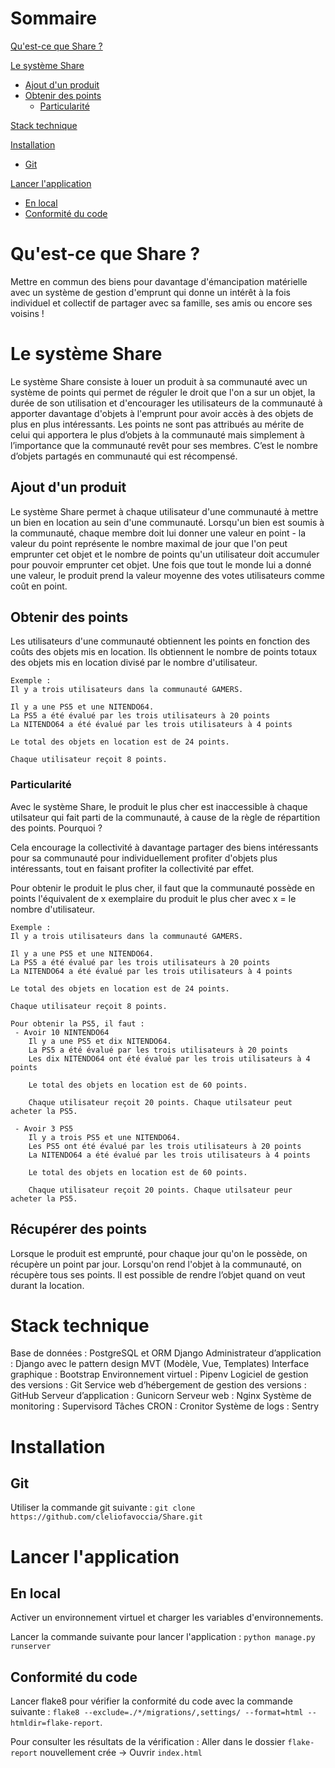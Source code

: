 # Sommaire
[Qu'est-ce que Share ?](#qu'est-ce-que-share)

[Le système Share](#le-système-share)
- [Ajout d'un produit](#ajout-d'un-produit)
- [Obtenir des points](#obtenir-des-points)
  - [Particularité](#particularité)

[Stack technique](#stack-technique)

[Installation](#installation)
- [Git](#git)

[Lancer l'application](#lancer-l'application)
- [En local](#en-local)
- [Conformité du code](#conformité-du-code)

# Qu'est-ce que Share ?

Mettre en commun des biens pour davantage d'émancipation matérielle avec
un système de gestion d'emprunt qui donne un intérêt à la fois individuel et collectif de
partager avec sa famille, ses amis ou encore ses voisins !

# Le système Share

Le système Share consiste à louer un produit à sa communauté avec un système de points
qui permet de réguler le droit que l'on a sur un objet, la durée de son utilisation et 
d'encourager les utilisateurs de la communauté à apporter davantage d'objets à l'emprunt
pour avoir accès à des objets de plus en plus intéressants. Les points ne sont pas attribués au mérite de celui qui apportera 
le plus d’objets à la communauté mais simplement à l’importance que la communauté revêt pour ses membres. 
C’est le nombre d’objets partagés en communauté qui est récompensé.

## Ajout d'un produit
Le système Share permet à chaque utilisateur d'une communauté à mettre un bien en location au sein
d'une communauté. Lorsqu'un bien est soumis à la communauté, chaque membre doit lui donner une 
valeur en point - la valeur du point représente le nombre maximal de jour que l'on peut emprunter
cet objet et le nombre de points qu'un utilisateur doit accumuler pour pouvoir emprunter cet objet. 
Une fois que tout le monde lui a donné une valeur, le produit prend la valeur moyenne des votes 
utilisateurs comme coût en point.

## Obtenir des points
Les utilisateurs d'une communauté obtiennent les points en fonction des coûts des 
objets mis en location. Ils obtiennent le nombre de points totaux des objets mis en location
divisé par le nombre d'utilisateur. 
```
Exemple :
Il y a trois utilisateurs dans la communauté GAMERS.

Il y a une PS5 et une NITENDO64. 
La PS5 a été évalué par les trois utilisateurs à 20 points
La NITENDO64 a été évalué par les trois utilisateurs à 4 points

Le total des objets en location est de 24 points.

Chaque utilisateur reçoit 8 points.
```

### Particularité

Avec le système Share, le produit 
le plus cher est inaccessible à chaque utilsateur qui fait parti de la communauté, 
à cause de la règle de répartition des points. Pourquoi ? 

Cela encourage la collectivité 
à davantage partager des biens intéressants pour sa communauté pour 
individuellement profiter d'objets plus intéressants, tout en faisant profiter la 
collectivité par effet.

Pour obtenir le produit le plus cher, il faut que la communauté
possède en points l'équivalent de x exemplaire du produit le plus cher
avec x = le nombre d'utilisateur.

```
Exemple :
Il y a trois utilisateurs dans la communauté GAMERS.

Il y a une PS5 et une NITENDO64. 
La PS5 a été évalué par les trois utilisateurs à 20 points
La NITENDO64 a été évalué par les trois utilisateurs à 4 points

Le total des objets en location est de 24 points.

Chaque utilisateur reçoit 8 points.

Pour obtenir la PS5, il faut :
 - Avoir 10 NINTENDO64
    Il y a une PS5 et dix NITENDO64. 
    La PS5 a été évalué par les trois utilisateurs à 20 points
    Les dix NITENDO64 ont été évalué par les trois utilisateurs à 4 points

    Le total des objets en location est de 60 points.

    Chaque utilisateur reçoit 20 points. Chaque utilsateur peut acheter la PS5.
    
 - Avoir 3 PS5
    Il y a trois PS5 et une NITENDO64. 
    Les PS5 ont été évalué par les trois utilisateurs à 20 points
    La NITENDO64 a été évalué par les trois utilisateurs à 4 points

    Le total des objets en location est de 60 points.

    Chaque utilisateur reçoit 20 points. Chaque utilsateur peur acheter la PS5.
```

## Récupérer des points
Lorsque le produit est emprunté, pour chaque jour qu'on le 
possède, on récupère un point par jour.
Lorsqu'on rend l'objet à la communauté, on récupère tous ses points.
Il est possible de rendre l’objet quand on veut durant la location.

# Stack technique
Base de données : PostgreSQL et ORM Django
Administrateur d’application : Django avec le pattern design MVT (Modèle, Vue, Templates)
Interface graphique : Bootstrap
Environnement virtuel : Pipenv
Logiciel de gestion des versions : Git
Service web d’hébergement de gestion des versions : GitHub
Serveur d’application : Gunicorn
Serveur web : Nginx
Système de monitoring : Supervisord
Tâches CRON : Cronitor
Système de logs : Sentry

# Installation

## Git
Utiliser la commande git suivante : ```git clone https://github.com/cleliofavoccia/Share.git```


# Lancer l'application

## En local
Activer un environnement virtuel et charger les variables d'environnements.

Lancer la commande suivante pour lancer l'application : ```python manage.py runserver```

## Conformité du code
Lancer flake8 pour vérifier la conformité du code avec la commande suivante : ```flake8 --exclude=./*/migrations/,settings/ --format=html --htmldir=flake-report```.

Pour consulter les résultats de la vérification : Aller dans le dossier ```flake-report``` nouvellement crée -> Ouvrir ```index.html```
